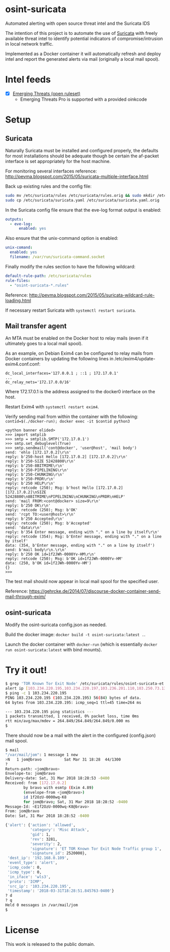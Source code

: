 # osint-suricata
Automated alerting with open source threat intel and the Suricata IDS

The intention of this project is to automate the use of [Suricata](https://suricata-ids.org/) with freely available threat intel to identify potential indicators of compromise/intrusion in local network traffic.

Implemented as a Docker container it will automatically refresh and deploy intel and report the generated alerts via mail (originally a local mail spool).

# Intel feeds
- [x] [Emerging Threats (open ruleset)](https://www.proofpoint.com/us/products/et-intelligence)
  - Emerging Threats Pro is supported with a provided oinkcode

# Setup
## Suricata
Naturally Suricata must be installed and configured properly, the defaults for most installations should be adequate though be certain the af-packet interface is set appropriately for the host machine.

For monitoring several interfaces reference: http://pevma.blogspot.com/2015/05/suricata-multiple-interface.html

Back up existing rules and the config file:
```sh
sudo mv /etc/suricata/rules /etc/suricata/rules.orig && sudo mkdir /etc/suricata/rules
sudo cp /etc/suricata/suricata.yaml /etc/suricata/suricata.yaml.orig
```

In the Suricata config file ensure that the eve-log format output is enabled:
```yaml
outputs:
  - eve-log:
      enabled: yes
```

Also ensure that the unix-command option is enabled:
```yaml
unix-comand:
  enabled: yes
  filename: /var/run/suricata-command.socket
```

Finally modify the rules section to have the following wildcard:
```yaml
default-rule-path: /etc/suricata/rules
rule-files:
  - "osint-suricata-*.rules"
```
Reference: http://pevma.blogspot.com/2015/05/suricata-wildcard-rule-loading.html

If necessary restart Suricata with `systemctl restart suricata`.

## Mail transfer agent
An MTA must be enabled on the Docker host to relay mails (even if it ultimately goes to a local mail spool).

As an example, on Debian Exim4 can be configured to relay mails from Docker containers by updating the following lines in /etc/exim4/update-exim4.conf.conf:
```
dc_local_interfaces='127.0.0.1 ; ::1 ; 172.17.0.1'
...
dc_relay_nets='172.17.0.0/16'
```
Where 172.17.0.1 is the address assigned to the docker0 interface on the host.

Restart Exim4 with `systemctl restart exim4`.

Verify sending mail from within the container with the following: `contid=$(./docker-run); docker exec -it $contid python3`
```pycon
<python banner elided>
>>> import smtplib
>>> smtp = smtplib.SMTP('172.17.0.1')
>>> smtp.set_debuglevel(True)
>>> smtp.sendmail('cont@docker', 'user@host', 'mail body')
send: 'ehlo [172.17.0.2]\r\n'
reply: b'250-host Hello [172.17.0.2] [172.17.0.2]\r\n'
reply: b'250-SIZE 52428800\r\n'
reply: b'250-8BITMIME\r\n'
reply: b'250-PIPELINING\r\n'
reply: b'250-CHUNKING\r\n'
reply: b'250-PRDR\r\n'
reply: b'250 HELP\r\n'
reply: retcode (250); Msg: b'host Hello [172.17.0.2] [172.17.0.2]\nSIZE 52428800\n8BITMIME\nPIPELINING\nCHUNKING\nPRDR\nHELP'
send: 'mail FROM:<cont@docker> size=9\r\n'
reply: b'250 OK\r\n'
reply: retcode (250); Msg: b'OK'
send: 'rcpt TO:<user@host>\r\n'
reply: b'250 Accepted\r\n'
reply: retcode (250); Msg: b'Accepted'
send: 'data\r\n'
reply: b'354 Enter message, ending with "." on a line by itself\r\n'
reply: retcode (354); Msg: b'Enter message, ending with "." on a line by itself'
data: (354, b'Enter message, ending with "." on a line by itself')
send: b'mail body\r\n.\r\n'
reply: b'250 OK id=1f2JWh-0000Yv-HM\r\n'
reply: retcode (250); Msg: b'OK id=1f2JWh-0000Yv-HM'
data: (250, b'OK id=1f2JWh-0000Yv-HM')
{}
>>>
```

The test mail should now appear in local mail spool for the specified user.

Reference: https://gehrcke.de/2014/07/discourse-docker-container-send-mail-through-exim/

## osint-suricata
Modify the osint-suricata config.json as needed.

Build the docker image: `docker build -t osint-suricata:latest .`.

Launch the docker container with `docker-run` (which is essentially `docker run osint-suricata:latest` with bind mounts).

# Try it out!
```sh
$ grep 'TOR Known Tor Exit Node' /etc/suricata/rules/osint-suricata-et.rules | head -1
alert ip [103.234.220.195,103.234.220.197,103.236.201.110,103.250.73.13,103.27.124.82,103.28.52.93,103.29.70.23,103.3.61.114,103.8.79.229,104.192.0.58] any -> $HOME_NET any (msg:"ET TOR Known Tor Exit Node Traffic group 1"; reference:url,doc.emergingthreats.net/bin/view/Main/TorRules; threshold: type limit, track by_src, seconds 60, count 1; classtype:misc-attack; flowbits:set,ET.TorIP; sid:2520000; rev:3281;)
$ ping -c 1 103.234.220.195
PING 103.234.220.195 (103.234.220.195) 56(84) bytes of data.
64 bytes from 103.234.220.195: icmp_seq=1 ttl=45 time=264 ms

--- 103.234.220.195 ping statistics ---
1 packets transmitted, 1 received, 0% packet loss, time 0ms
rtt min/avg/max/mdev = 264.849/264.849/264.849/0.000 ms
$
```

There should now be a mail with the alert in the configured (config.json) mail spool.
```sh
$ mail
"/var/mail/jom": 1 message 1 new
>N   1 jom@bravo          Sat Mar 31 18:28  44/1300
?
Return-path: <jom@bravo>
Envelope-to: jom@bravo
Delivery-date: Sat, 31 Mar 2018 18:28:53 -0400
Received: from [172.17.0.2]
        by bravo with esmtp (Exim 4.89)
        (envelope-from <jom@bravo>)
        id 1f2OzU-0000wq-K8
        for jom@bravo; Sat, 31 Mar 2018 18:28:52 -0400
Message-Id: <E1f2OzU-0000wq-K8@bravo>
From: jom@bravo
Date: Sat, 31 Mar 2018 18:28:52 -0400

{'alert': {'action': 'allowed',
           'category': 'Misc Attack',
           'gid': 1,
           'rev': 3281,
           'severity': 2,
           'signature': 'ET TOR Known Tor Exit Node Traffic group 1',
           'signature_id': 2520000},
 'dest_ip': '192.168.0.109',
 'event_type': 'alert',
 'icmp_code': 0,
 'icmp_type': 0,
 'in_iface': 'wls3',
 'proto': 'ICMP',
 'src_ip': '103.234.220.195',
 'timestamp': '2018-03-31T18:28:51.845763-0400'}
? d
? q
Held 0 messages in /var/mail/jom
$
```

# License
This work is released to the public domain.
